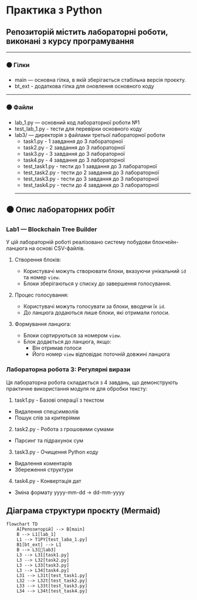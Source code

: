 # Практика з Python  
## Репозиторій містить лабораторні роботи, виконані з курсу програмування

---

### ⚫️ Гілки

- main — основна гілка, в якій зберігається стабільна версія проєкту.  
- bt_ext - додаткова гілка для оновлення основного коду
---

### ⚫️ Файли
- lab_1.py — основний код лабораторної роботи №1
- test_lab_1.py - тести для перевірки основного коду  
- lab3/ — директорія з файлами третьої лабораторної роботи
  - task1.py - 1 завдання до 3 лабораторної
  - task2.py - 2 завдання до 3 лабораторної
  - task3.py - 3 завдання до 3 лабораторної
  - task4.py - 4 завдання до 3 лабораторної
  - test_task1.py - тести до 1 завдання до 3 лабораторної
  - test_task2.py - тести до 2 завдання до 3 лабораторної
  - test_task3.py - тести до 3 завдання до 3 лабораторної
  - test_task4.py - тести до 4 завдання до 3 лабораторної
  ---

## ⚫️ Опис лабораторних робіт

### Lab1 — Blockchain Tree Builder

У цій лабораторній роботі реалізовано систему побудови блокчейн-ланцюга на основі CSV-файлів.
1. Створення блоків:
   - Користувачі можуть створювати блоки, вказуючи унікальний `id` та номер `view`.
   - Блоки зберігаються у списку до завершення голосування.

2. Процес голосування:
   - Користувачі можуть голосувати за блоки, вводячи їх `id`.
   - До ланцюга додаються лише блоки, які отримали голоси.

3. Формування ланцюга:
   - Блоки сортируються за номером `view`.
   - Блок додається до ланцюга, якщо:
     - Він отримав голоси
     - Його номер `view` відповідає поточній довжині ланцюга


 ### Лабораторна робота 3: Регулярні вирази
Ця лабораторна робота складається з 4 завдань, що демонструють практичне використання модуля re для обробки тексту:
1. task1.py - Базові операції з текстом
  - Видалення спецсимволів
  - Пошук слів за критеріями
2. task2.py - Робота з грошовими сумами
  - Парсинг та підрахунок сум
3. task3.py - Очищення Python коду
  - Видалення коментарів
  - Збереження структури
4. task4.py - Конвертація дат
  - Зміна формату yyyy-mm-dd → dd-mm-yyyy

##  Діаграма структури проєкту (Mermaid)

```mermaid
flowchart TD
    A[Репозиторій] --> B[main]
    B --> L1[lab_1]
    L1 --> T1PY[test_laba_1.py]
    B1[bt_ext] --> L1
    B --> L3[📁lab3]
    L3 --> L31[task1.py]
    L3 --> L32[task2.py]
    L3 --> L33[task3.py]
    L3 --> L34[task4.py]
    L31 --> L31t[test_task1.py]
    L32 --> L32t[test_task2.py]
    L33 --> L33t[test_task3.py]
    L34 --> L34t[test_task4.py]
